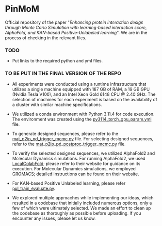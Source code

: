 # PinMoM
Official repository of the paper "_Enhancing protein interaction design through Monte Carlo Simulation with learning-based interaction score, AlphaFold, and KAN-based Positive-Unlabeled learning_". We are in the process of checking in the relevant files.

### TODO
- Put links to the required python and yml files.

### TO BE PUT IN THE FINAL VERSION OF THE REPO
- All experiments were conducted using a runtime infrastructure that utilizes a single machine equipped with 187 GB of RAM, a 16 GB GPU (Nvidia Tesla V100), and an Intel Xeon Gold 6148 CPU @ 2.40 GHz. The selection of machines for each experiment is based on the availability of a cluster with similar machine specifications.

- We utilized a conda environment with Python 3.11.4 for code execution. The environment was created using the [py3114_torch_gpu_param.yml](https://github.com/ShubhrangshuGhosh2000/PinMoM/blob/main/py3114_torch_gpu_param.yml) file.

- To generate designed sequences, please refer to the [mat_p2ip_pd_trigger_mcmc.py](https://github.com/ShubhrangshuGhosh2000/PinMoM/tree/main/codebase/proc/mat_p2ip_pd/mcmc/mat_p2ip_pd_trigger_mcmc.py) file. For selecting designed sequences, refer to the [mat_p2ip_pd_postproc_trigger_mcmc.py](https://github.com/ShubhrangshuGhosh2000/PinMoM/blob/main/codebase/postproc/mat_p2ip_pd/mcmc/mat_p2ip_pd_postproc_trigger_mcmc.py) file.

- To verify the selected designed sequences, we utilized AlphaFold2 and Molecular Dynamics simulations. For running AlphaFold2, we used [LocalColabFold](https://github.com/YoshitakaMo/localcolabfold?tab=readme-ov-file); please refer to their website for guidance on its execution. For Molecular Dynamics simulations, we employed [GROMACS](https://www.gromacs.org/); detailed instructions can be found on their website.

- For KAN-based Positive Unlabeled learning, please refer [pul_train_evaluate.py](https://github.com/ShubhrangshuGhosh2000/PinMoM/blob/main/codebase/postproc/mat_p2ip_pd/pul/proc_pul/pul_train_evaluate.py).

- We explored multiple approaches while implementing our ideas, which resulted in a codebase that initially included numerous options, only a few of which were ultimately selected. We made an effort to clean up the codebase as thoroughly as possible before uploading. If you encounter any issues, please let us know.



